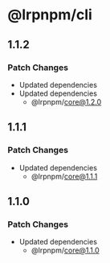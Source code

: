 # @lrpnpm/cli

## 1.1.2

### Patch Changes

- Updated dependencies
- Updated dependencies
  - @lrpnpm/core@1.2.0

## 1.1.1

### Patch Changes

- Updated dependencies
  - @lrpnpm/core@1.1.1

## 1.1.0

### Patch Changes

- Updated dependencies
  - @lrpnpm/core@1.1.0
